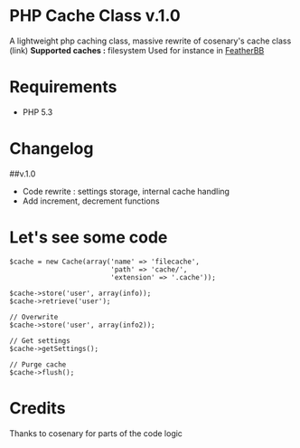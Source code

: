 # PHP Cache Class v.1.0
A lightweight php caching class, massive rewrite of cosenary's cache class (link)
**Supported caches :** filesystem
Used for instance in [FeatherBB](http://featherbb.org)

# Requirements
* PHP 5.3

# Changelog
##v.1.0
* Code rewrite : settings storage, internal cache handling
* Add increment, decrement functions

# Let's see some code

```
$cache = new Cache(array('name' => 'filecache',
						 'path' => 'cache/',
						 'extension' => '.cache'));

$cache->store('user', array(info));
$cache->retrieve('user');

// Overwrite
$cache->store('user', array(info2));

// Get settings
$cache->getSettings();

// Purge cache
$cache->flush();
```

# Credits

Thanks to cosenary for parts of the code logic
